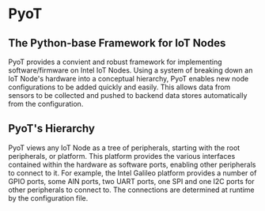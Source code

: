# PyoT
## The Python-base Framework for IoT Nodes
PyoT provides a convient and robust framework for implementing software/firmware on Intel IoT Nodes.
Using a system of breaking down an IoT Node's hardware into a conceptual hierarchy, PyoT enables new
node configurations to be added quickly and easily. This allows data from sensors to be collected and pushed
to backend data stores automatically from the configuration.
## PyoT's Hierarchy
PyoT views any IoT Node as a tree of peripherals, starting with the root peripherals, or platform. This platform
provides the various interfaces contained within the hardware as software ports, enabling other peripherals to
connect to it. For example, the Intel Galileo platform provides a number of GPIO ports, some AIN ports, two UART ports,
one SPI and one I2C ports for other peripherals to connect to. The connections are determined at runtime by the
configuration file.